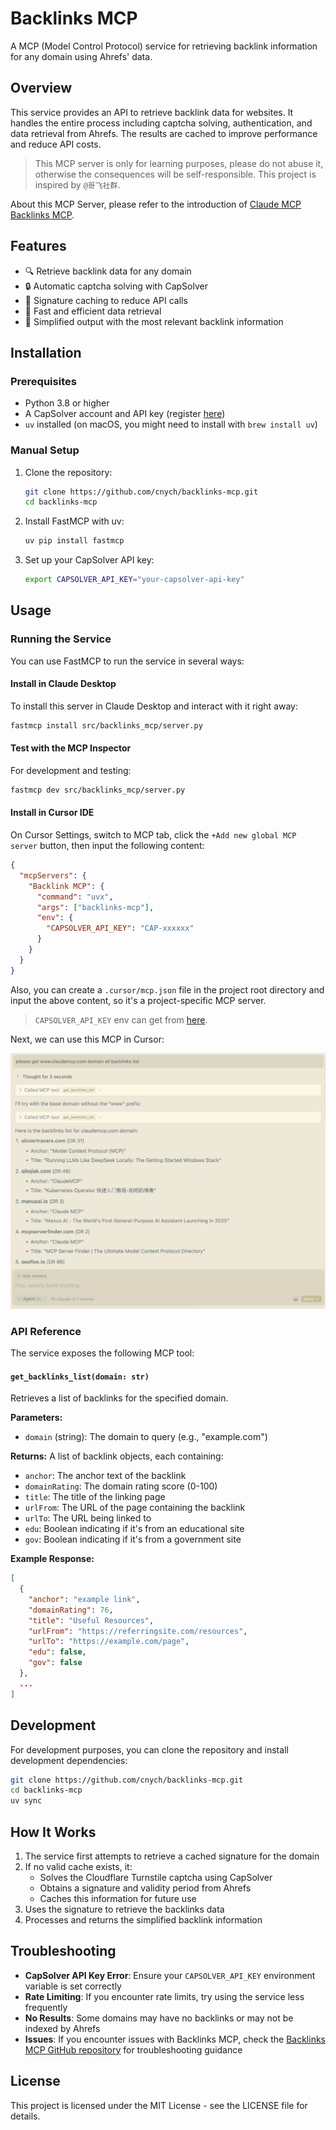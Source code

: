 # Backlinks MCP

A MCP (Model Control Protocol) service for retrieving backlink information for any domain using Ahrefs' data.

## Overview

This service provides an API to retrieve backlink data for websites. It handles the entire process including captcha solving, authentication, and data retrieval from Ahrefs. The results are cached to improve performance and reduce API costs.

> This MCP server is only for learning purposes, please do not abuse it, otherwise the consequences will be self-responsible. This project is inspired by `@哥飞社群`.

About this MCP Server, please refer to the introduction of [Claude MCP Backlinks MCP](https://www.claudemcp.com/servers/backlinks-mcp).

## Features

- 🔍 Retrieve backlink data for any domain
- 🔒 Automatic captcha solving with CapSolver
- 💾 Signature caching to reduce API calls
- 🚀 Fast and efficient data retrieval
- 🧹 Simplified output with the most relevant backlink information

## Installation

### Prerequisites

- Python 3.8 or higher
- A CapSolver account and API key (register [here](https://dashboard.capsolver.com/passport/register?inviteCode=1dTH7WQSfHD0))
- `uv` installed (on macOS, you might need to install with `brew install uv`)

### Manual Setup

1. Clone the repository:

   ```bash
   git clone https://github.com/cnych/backlinks-mcp.git
   cd backlinks-mcp
   ```

2. Install FastMCP with uv:

   ```bash
   uv pip install fastmcp
   ```

3. Set up your CapSolver API key:
   ```bash
   export CAPSOLVER_API_KEY="your-capsolver-api-key"
   ```

## Usage

### Running the Service

You can use FastMCP to run the service in several ways:

#### Install in Claude Desktop

To install this server in Claude Desktop and interact with it right away:

```bash
fastmcp install src/backlinks_mcp/server.py
```

#### Test with the MCP Inspector

For development and testing:

```bash
fastmcp dev src/backlinks_mcp/server.py
```

#### Install in Cursor IDE

On Cursor Settings, switch to MCP tab, click the `+Add new global MCP server` button, then input the following content:

```json
{
  "mcpServers": {
    "Backlink MCP": {
      "command": "uvx",
      "args": ["backlinks-mcp"],
      "env": {
        "CAPSOLVER_API_KEY": "CAP-xxxxxx"
      }
    }
  }
}
```

Also, you can create a `.cursor/mcp.json` file in the project root directory and input the above content, so it's a project-specific MCP server.

> `CAPSOLVER_API_KEY` env can get from [here](https://dashboard.capsolver.com/passport/register?inviteCode=1dTH7WQSfHD0).

Next, we can use this MCP in Cursor:

![Use Backlinks MCP on Cursor](./assets/use-backlinks-mcp-on-cursor.png)

### API Reference

The service exposes the following MCP tool:

#### `get_backlinks_list(domain: str)`

Retrieves a list of backlinks for the specified domain.

**Parameters:**

- `domain` (string): The domain to query (e.g., "example.com")

**Returns:**
A list of backlink objects, each containing:

- `anchor`: The anchor text of the backlink
- `domainRating`: The domain rating score (0-100)
- `title`: The title of the linking page
- `urlFrom`: The URL of the page containing the backlink
- `urlTo`: The URL being linked to
- `edu`: Boolean indicating if it's from an educational site
- `gov`: Boolean indicating if it's from a government site

**Example Response:**

```json
[
  {
    "anchor": "example link",
    "domainRating": 76,
    "title": "Useful Resources",
    "urlFrom": "https://referringsite.com/resources",
    "urlTo": "https://example.com/page",
    "edu": false,
    "gov": false
  },
  ...
]
```

## Development

For development purposes, you can clone the repository and install development dependencies:

```bash
git clone https://github.com/cnych/backlinks-mcp.git
cd backlinks-mcp
uv sync
```

## How It Works

1. The service first attempts to retrieve a cached signature for the domain
2. If no valid cache exists, it:
   - Solves the Cloudflare Turnstile captcha using CapSolver
   - Obtains a signature and validity period from Ahrefs
   - Caches this information for future use
3. Uses the signature to retrieve the backlinks data
4. Processes and returns the simplified backlink information

## Troubleshooting

- **CapSolver API Key Error**: Ensure your `CAPSOLVER_API_KEY` environment variable is set correctly
- **Rate Limiting**: If you encounter rate limits, try using the service less frequently
- **No Results**: Some domains may have no backlinks or may not be indexed by Ahrefs
- **Issues**: If you encounter issues with Backlinks MCP, check the [Backlinks MCP GitHub repository](https://github.com/cnych/backlinks-mcp) for troubleshooting guidance

## License

This project is licensed under the MIT License - see the LICENSE file for details.
